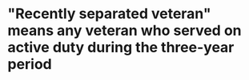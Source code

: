# "Recently separated veteran" means any veteran who served on active duty during the three-year period